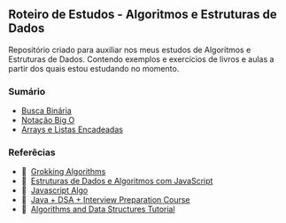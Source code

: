 ## Roteiro de Estudos - Algoritmos e Estruturas de Dados

Repositório criado para auxiliar nos meus estudos de Algoritmos e Estruturas de Dados. Contendo exemplos e exercícios de livros e aulas a partir dos quais estou estudando no momento.

### Sumário

* [Busca Binária](./algorithms/binary-search/README.md)
* [Notação Big O](./algorithms/big-o/README.md)
* [Arrays e Listas Encadeadas](./algorithms/arrays-e-lista-encadeadas/README.md) 


### Referêcias 

- 📘&nbsp;&nbsp;[Grokking Algorithms](https://www.manning.com/books/grokking-algorithms)
- 📘&nbsp;&nbsp;[Estruturas de Dados e Algoritmos com JavaScript](https://www.amazon.com.br/Estruturas-Dados-Algoritmos-Com-Javascript/dp/8575226932/ref=asc_df_8575226932/?tag=googleshopp00-20&linkCode=df0&hvadid=379765802639&hvpos=&hvnetw=g&hvrand=8388628588392292653&hvpone=&hvptwo=&hvqmt=&hvdev=c&hvdvcmdl=&hvlocint=&hvlocphy=20103&hvtargid=pla-811121404201&psc=1)
- 📁&nbsp;&nbsp;[Javascript Algo](https://github.com/trekhleb/javascript-algorithms)
- 🎥&nbsp;&nbsp;[Java + DSA + Interview Preparation Course](https://www.youtube.com/playlist?list=PL9gnSGHSqcnr_DxHsP7AW9ftq0AtAyYqJ)
- 🎥&nbsp;&nbsp;[Algorithms and Data Structures Tutorial](https://www.youtube.com/watch?v=8hly31xKli0&ab_channel=freeCodeCamp.org)